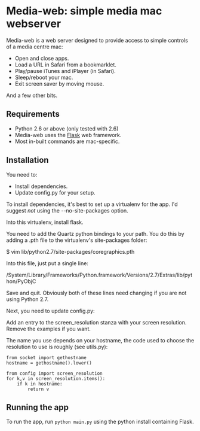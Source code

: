 Media-web: simple media mac webserver
=====================================

Media-web is a web server designed to provide access to 
simple controls of a media centre mac:

- Open and close apps.
- Load a URL in Safari from a bookmarklet.
- Play/pause iTunes and iPlayer (in Safari).
- Sleep/reboot your mac.
- Exit screen saver by moving mouse.

And a few other bits.


Requirements
------------

- Python 2.6 or above (only tested with 2.6)
- Media-web uses the [Flask](http://flask.pocoo.org/) web framework.
- Most in-built commands are mac-specific.


Installation
------------

You need to:

- Install dependencies.
- Update config.py for your setup.

To install dependencies, it's best to set up a virtualenv for the app. I'd suggest
*not* using the --no-site-packages option.

Into this virtualenv, install flask.

You need to add the Quartz python bindings to your path. You do this by adding 
a .pth file to the virtualenv's site-packages folder:

$ vim lib/python2.7/site-packages/coregraphics.pth

Into this file, just put a single line:

/System/Library/Frameworks/Python.framework/Versions/2.7/Extras/lib/python/PyObjC

Save and quit. Obviously both of these lines need changing if you are not
using Python 2.7.

Next, you need to update config.py:

Add an entry to the screen_resolution stanza with your screen resolution.
Remove the examples if you want.

The name you use depends on your hostname, the code used to
choose the resolution to use is roughly (see utils.py):

    from socket import gethostname
    hostname = gethostname().lower()

    from config import screen_resolution
    for k,v in screen_resolution.items():
        if k in hostname:
            return v

Running the app
---------------

To run the app, run `python main.py` using the python install containing Flask.


